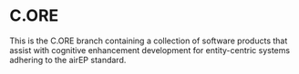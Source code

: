 # C.ORE
This is the C.ORE branch containing a collection of software products that assist with cognitive enhancement development for entity-centric systems adhering to the airEP standard.
